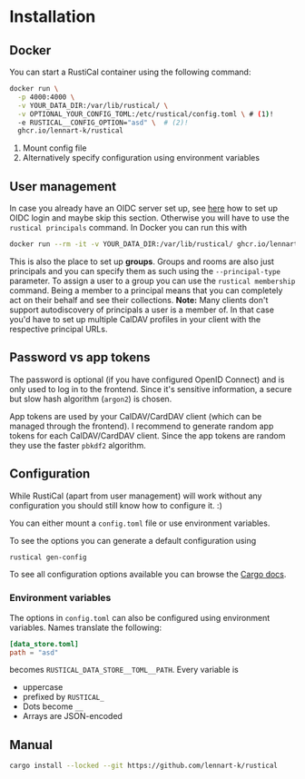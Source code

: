 # Installation

## Docker

You can start a RustiCal container using the following command:

```sh
docker run \
  -p 4000:4000 \
  -v YOUR_DATA_DIR:/var/lib/rustical/ \
  -v OPTIONAL_YOUR_CONFIG_TOML:/etc/rustical/config.toml \ # (1)!
  -e RUSTICAL__CONFIG_OPTION="asd" \  # (2)!
  ghcr.io/lennart-k/rustical
```

1. Mount config file
2. Alternatively specify configuration using environment variables

## User management

In case you already have an OIDC server set up, see [here](setup/oidc.md) how to set up OIDC login and maybe skip this section.
Otherwise you will have to use the `rustical principals` command.
In Docker you can run this with

```sh
docker run --rm -it -v YOUR_DATA_DIR:/var/lib/rustical/ ghcr.io/lennart-k/rustical rustical principals
```

This is also the place to set up **groups**.
Groups and rooms are also just principals and you can specify them as such using the `--principal-type` parameter.
To assign a user to a group you can use the `rustical membership` command. Being a member to a principal means that you can completely act on their behalf and see their collections.
**Note:** Many clients don't support autodiscovery of principals a user is a member of. In that case you'd have to set up multiple CalDAV profiles in your client with the respective principal URLs.

## Password vs app tokens

The password is optional (if you have configured OpenID Connect) and is only used to log in to the frontend.
Since it's sensitive information, a secure but slow hash algorithm (`argon2`) is chosen.

App tokens are used by your CalDAV/CardDAV client (which can be managed through the frontend).
I recommend to generate random app tokens for each CalDAV/CardDAV client.
Since the app tokens are random they use the faster `pbkdf2` algorithm.

## Configuration

While RustiCal (apart from user management) will work without any configuration you should still know how to configure it. :)

You can either mount a `config.toml` file or use environment variables.

To see the options you can generate a default configuration using

```sh title="Generate default config.toml"
rustical gen-config
```

To see all configuration options available you can browse the [Cargo docs](/rustical/_crate/rustical/config/struct.Config.html).

### Environment variables

The options in `config.toml` can also be configured using environment variables.
Names translate the following:

```toml title="Example config.toml"
[data_store.toml]
path = "asd"
```

becomes `RUSTICAL_DATA_STORE__TOML__PATH`.
Every variable is

- uppercase
- prefixed by `RUSTICAL_`
- Dots become `__`
- Arrays are JSON-encoded

## Manual

```sh
cargo install --locked --git https://github.com/lennart-k/rustical
```
